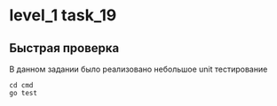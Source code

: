 # level_1 task_19

## Быстрая проверка

В данном задании было реализовано небольшое unit тестирование

```
cd cmd
go test
```
